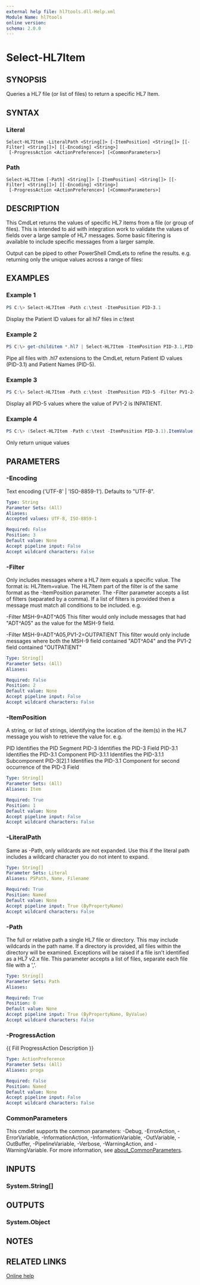```yaml
---
external help file: hl7tools.dll-Help.xml
Module Name: hl7tools
online version:
schema: 2.0.0
---
```


# Select-HL7Item

## SYNOPSIS
Queries a HL7 file (or list of files) to return a specific HL7 Item.

## SYNTAX

### Literal
```
Select-HL7Item -LiteralPath <String[]> [-ItemPosition] <String[]> [[-Filter] <String[]>] [[-Encoding] <String>]
 [-ProgressAction <ActionPreference>] [<CommonParameters>]
```

### Path
```
Select-HL7Item [-Path] <String[]> [-ItemPosition] <String[]> [[-Filter] <String[]>] [[-Encoding] <String>]
 [-ProgressAction <ActionPreference>] [<CommonParameters>]
```

## DESCRIPTION
This CmdLet returns the values of specific HL7 items from a file (or group of files).
This is intended to aid with integration work to validate the values of fields over a large sample of HL7 messages.
Some basic filtering is available to include specific messages from a larger sample.

Output can be piped to other PowerShell CmdLets to refine the results.
e.g. returning only the unique values across a range of files:

## EXAMPLES

### Example 1
```powershell
PS C:\> Select-HL7Item -Path c:\test -ItemPosition PID-3.1
```

Display the Patient ID values for all hl7 files in c:\test

### Example 2
```powershell
PS C:\> get-childitem *.hl7 | Select-HL7Item -ItemPosition PID-3.1,PID-5
```

Pipe all files with .hl7 extensions to the CmdLet, return Patient ID values (PID-3.1) and Patient Names (PID-5).

### Example 3
```powershell
PS C:\> Select-HL7Item -Path c:\test -ItemPosition PID-5 -Filter PV1-2=INPATIENT
```

Display all PID-5 values where the value of PV1-2 is INPATIENT.

### Example 4
```powershell
PS C:\> (Select-HL7Item -Path c:\test -ItemPosition PID-3.1).ItemValue | Sort-Object -Unique
```

Only return unique values

## PARAMETERS

### -Encoding
Text encoding ('UTF-8' | 'ISO-8859-1'). Defaults to "UTF-8".

```yaml
Type: String
Parameter Sets: (All)
Aliases:
Accepted values: UTF-8, ISO-8859-1

Required: False
Position: 3
Default value: None
Accept pipeline input: False
Accept wildcard characters: False
```

### -Filter
Only includes messages where a HL7 item equals a specific value.
The format is: HL7Item=value.
The HL7Item part of the filter is of the same format as the -ItemPosition parameter.
The -Filter parameter accepts a list of filters (separated by a comma).
If a list of filters is provided then a message must match all conditions to be included.
e.g.

-Filter MSH-9=ADT^A05   This filter would only include messages that had "ADT^A05" as the value for the MSH-9 field.

-Filter MSH-9=ADT^A05,PV1-2=OUTPATIENT   This filter would only include messages where both the MSH-9 field contained "ADT^A04" and the PV1-2 field contained "OUTPATIENT"

```yaml
Type: String[]
Parameter Sets: (All)
Aliases:

Required: False
Position: 2
Default value: None
Accept pipeline input: False
Accept wildcard characters: False
```

### -ItemPosition
A string, or list of strings, identifying the location of the item(s) in the HL7 message you wish to retrieve the value for.
e.g.

PID            Identifies the PID Segment
PID-3          Identifies the PID-3 Field
PID-3.1        Identifies the PID-3.1 Component
PID-3.1.1      Identifies the PID-3.1.1 Subcomponent
PID-3\[2\].1     Identifies the PID-3.1 Component for second occurrence of the PID-3 Field

```yaml
Type: String[]
Parameter Sets: (All)
Aliases: Item

Required: True
Position: 1
Default value: None
Accept pipeline input: False
Accept wildcard characters: False
```

### -LiteralPath
Same as -Path, only wildcards are not expanded.
Use this if the literal path includes a wildcard character you do not intent to expand.

```yaml
Type: String[]
Parameter Sets: Literal
Aliases: PSPath, Name, Filename

Required: True
Position: Named
Default value: None
Accept pipeline input: True (ByPropertyName)
Accept wildcard characters: False
```

### -Path
The full or relative path a single HL7 file or directory.
This may include wildcards in the path name.
If a directory is provided, all files within the directory will be examined.
Exceptions will be raised if a file isn't identified as a HL7 v2.x file.
This parameter accepts a list of files, separate each file file with a ','.

```yaml
Type: String[]
Parameter Sets: Path
Aliases:

Required: True
Position: 0
Default value: None
Accept pipeline input: True (ByPropertyName, ByValue)
Accept wildcard characters: False
```

### -ProgressAction
{{ Fill ProgressAction Description }}

```yaml
Type: ActionPreference
Parameter Sets: (All)
Aliases: proga

Required: False
Position: Named
Default value: None
Accept pipeline input: False
Accept wildcard characters: False
```

### CommonParameters
This cmdlet supports the common parameters: -Debug, -ErrorAction, -ErrorVariable, -InformationAction, -InformationVariable, -OutVariable, -OutBuffer, -PipelineVariable, -Verbose, -WarningAction, and -WarningVariable. For more information, see [about_CommonParameters](http://go.microsoft.com/fwlink/?LinkID=113216).

## INPUTS

### System.String[]

## OUTPUTS

### System.Object
## NOTES

## RELATED LINKS

[Online help](https://github.com/RobHolme/HL7-Powershell-Module#select-hl7item)